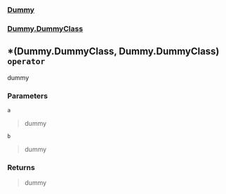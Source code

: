 ### [Dummy](./Dummy.md 'Dummy')
### [Dummy.DummyClass](./Dummy-DummyClass.md 'Dummy.DummyClass')
## *(Dummy.DummyClass, Dummy.DummyClass) `operator`
dummy
### Parameters

<a name='Dummy-DummyClass-op_Multiply(Dummy-DummyClass- Dummy-DummyClass)-a'></a>
`a`
>dummy

<a name='Dummy-DummyClass-op_Multiply(Dummy-DummyClass- Dummy-DummyClass)-b'></a>
`b`
>dummy
### Returns
>dummy
